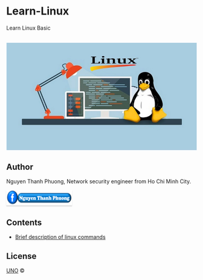 # Learn-Linux
Learn Linux Basic

<p align="center">
    <br/>
    <a href="https://github.com/phuonguno98/Learn-Linux">	
        <img src="img/linux-cover.jpg" alt="Learn Linux Basic">
    </a>
</p>

## Author

Nguyen Thanh Phuong, Network security engineer from Ho Chi Minh City.

<a href="https://www.facebook.com/phuonguno.vn" target="_blank"><img src="img/facebook-link.PNG" alt="Nguyen Thanh Phuong" style="height: 41px !important;width: 174px !important;box-shadow: 0px 3px 2px 0px rgba(190, 190, 190, 0.5) !important;-webkit-box-shadow: 0px 3px 2px 0px rgba(190, 190, 190, 0.5) !important;" ></a>

## Contents

* [Brief description of linux commands ](content/Linux-command.md)

## License

[UNO](LICENSE.md) &copy;
